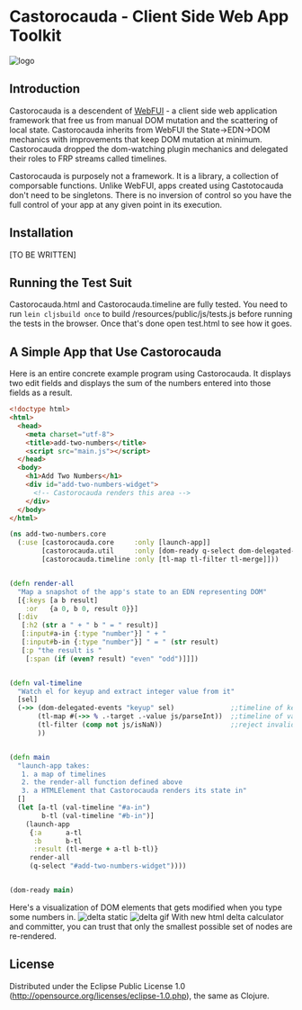 # Castorocauda - Client Side Web App Toolkit

![logo](http://d3j5vwomefv46c.cloudfront.net/photos/large/795746565.jpg)

## Introduction

Castorocauda is a descendent of [WebFUI](http://d3j5vwomefv46c.cloudfront.net/photos/large/795746565.jpg) -  a client side web application framework that free us from manual DOM mutation and the scattering of local state. Castorocauda inherits from WebFUI the State->EDN->DOM mechanics with improvements that keep DOM mutation at minimum. Castorocauda dropped the dom-watching plugin mechanics and delegated their roles to FRP streams called timelines.

Castorocauda is purposely not a framework. It is a library, a collection of comporsable functions. Unlike WebFUI, apps created using Castotocauda don't need to be singletons. There is no inversion of control so you have the full control of your app at any given point in its execution.

## Installation

[TO BE WRITTEN]


## Running the Test Suit

Castorocauda.html and Castorocauda.timeline are fully tested. You need to run `lein cljsbuild once` to build /resources/public/js/tests.js before running the tests in the browser. Once that's done open test.html to see how it goes.


## A Simple App that Use Castorocauda

Here is an entire concrete example program using Castorocauda. It displays two edit fields and displays the sum of the numbers entered into those fields as a result.

```html
<!doctype html>
<html>
  <head>
    <meta charset="utf-8">
    <title>add-two-numbers</title>
    <script src="main.js"></script>
  </head>
  <body>
    <h1>Add Two Numbers</h1>
    <div id="add-two-numbers-widget">
      <!-- Castorocauda renders this area -->
    </div>
  </body>
</html>
```


```clojure
(ns add-two-numbers.core
  (:use [castorocauda.core     :only [launch-app]]
        [castorocauda.util     :only [dom-ready q-select dom-delegated-events]]
        [castorocauda.timeline :only [tl-map tl-filter tl-merge]]))


(defn render-all
  "Map a snapshot of the app's state to an EDN representing DOM"
  [{:keys [a b result]
    :or   {a 0, b 0, result 0}}]
  [:div
   [:h2 (str a " + " b " = " result)]
   [:input#a-in {:type "number"}] " + "
   [:input#b-in {:type "number"}] " = " (str result)
   [:p "the result is "
    [:span (if (even? result) "even" "odd")]]])


(defn val-timeline
  "Watch el for keyup and extract integer value from it"
  [sel]
  (->> (dom-delegated-events "keyup" sel)              ;;timeline of keyup
       (tl-map #(->> % .-target .-value js/parseInt))  ;;timeline of values
       (tl-filter (comp not js/isNaN))                 ;;reject invalid values
       ))


(defn main
  "launch-app takes:
   1. a map of timelines
   2. the render-all function defined above
   3. a HTMLElement that Castorocauda renders its state in"
  []
  (let [a-tl (val-timeline "#a-in")
        b-tl (val-timeline "#b-in")]
    (launch-app
     {:a      a-tl
      :b      b-tl
      :result (tl-merge + a-tl b-tl)}
     render-all
     (q-select "#add-two-numbers-widget"))))


(dom-ready main)
```

Here's a visualization of DOM elements that gets modified when you type some numbers in.
![delta static](https://rawgithub.com/ympbyc/castorocauda/rewrite/resources/public/images/castorocauda1.png)
![delta gif](https://rawgithub.com/ympbyc/castorocauda/rewrite/resources/public/images/Castorocauda3.gif)
With new html delta calculator and committer, you can trust that only the smallest possible set of nodes are re-rendered.


## License

Distributed under the Eclipse Public License 1.0 (http://opensource.org/licenses/eclipse-1.0.php), the same as Clojure.
